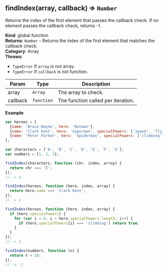 <a name="findIndex"></a>

## findIndex(array, callback) ⇒ <code>Number</code>
Returns the index of the first element that passes the callback check.
If no element passes the callback check, returns -1.

**Kind**: global function  
**Returns**: <code>Number</code> - Returns the index of the first element that matches the callback check.  
**Category**: Array  
**Throws**:

- <code>TypeError</code> If `array` is not array.
- <code>TypeError</code> If `callback` is not function.


| Param | Type | Description |
| --- | --- | --- |
| array | <code>Array</code> | The array to check. |
| callback | <code>function</code> | The function called per iteration. |

**Example**  
```js
var heroes = [
  {name: 'Bruce Wayne', hero: 'Batman'},
  {name: 'Clark Kent', hero: 'Superman', specialPowers: ['speed', 'flying', 'strength']},
  {name: 'Peter Parker', hero: 'Spiderman', specialPowers: ['climbing']}
];

var characters = ['A', 'B', 'C', 'D', 'E', 'F', 'G'];
var numbers = [1, 2, 3];

findIndex(characters, function (chr, index, array) {
  return chr === 'E';
});
// -> 4

findIndex(heroes, function (hero, index, array) {
  return hero.name === 'Clark Kent';
});
// -> 1

findIndex(heroes, function (hero, index, array) {
  if (hero.specialPowers) {
    for (var i = 0; i < hero.specialPowers.length; i++) {
      if (hero.specialPowers[i] === 'climbing') return true;
    }
  }
});
// -> 2

findIndex(numbers, function (n) {
  return n > 10;
});
// -> -1
```
